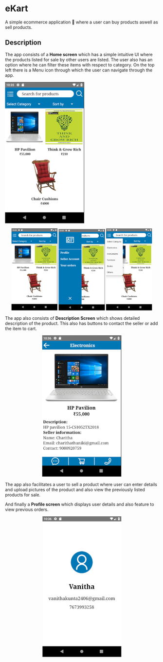 # eKart

A simple ecommerce application :shopping_cart: where a user can buy products aswell as sell products.


## Description

The app consists of a **Home screen** which has a simple intuitive UI where the products listed for sale by other users are listed. The user also has an option where he can filter these items with respect to category. On the top left there is a Menu icon through which the user can navigate through the app.

!["Home"](https://github.com/VanithaKunta/eKart/blob/master/screenshots/Home.png)

<p align="center">
  <img width="30%" src="https://github.com/VanithaKunta/eKart/blob/master/screenshots/Home1.png"/>
  <img width="30%" src="https://github.com/VanithaKunta/eKart/blob/master/screenshots/Home2.png"/>
  <img width="30%" src="https://github.com/VanithaKunta/eKart/blob/master/screenshots/Home3.png"/>
</p>

The app also consists of **Description Screen** which shows detailed description of the product. This also has buttons to contact the seller or add the item to cart.

<p align="center">
  <img src="https://github.com/VanithaKunta/eKart/blob/master/screenshots/Description.png"/>
</p>

The app also facilitates a user to sell a product where user can enter details and upload pictures of the product and also view the previously listed products for sale.

And finally a **Profile screen** which displays user details and also feature to view previous orders. 

<p align="center">
  <img src="https://github.com/VanithaKunta/eKart/blob/master/screenshots/Profile.png"/>
</p>
